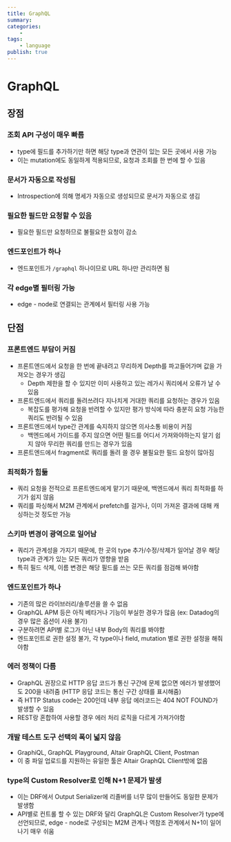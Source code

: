 ```yaml
---
title: GraphQL
summary: 
categories:
    - 
tags:
    - language
publish: true
---
```

# GraphQL

## 장점

### 조회 API 구성이 매우 빠름

- type에 필드를 추가하기만 하면 해당 type과 연관이 있는 모든 곳에서 사용 가능
- 이는 mutation에도 동일하게 적용되므로, 요청과 조회를 한 번에 할 수 있음

### 문서가 자동으로 작성됨

- Introspection에 의해 명세가 자동으로 생성되므로 문서가 자동으로 생김

### 필요한 필드만 요청할 수 있음

- 필요한 필드만 요청하므로 불필요한 요청이 감소

### 엔드포인트가 하나

- 엔드포인트가 `/graphql` 하나이므로 URL 하나만 관리하면 됨

### 각 edge별 필터링 가능

- edge - node로 연결되는 관계에서 필터링 사용 가능

## 단점

### 프론트엔드 부담이 커짐

- 프론트엔드에서 요청을 한 번에 끝내려고 무리하게 Depth를 파고들어가며 값을 가져오는 경우가 생김
  - Depth 제한을 할 수 있지만 이미 사용하고 있는 레가시 쿼리에서 오류가 날 수 있음
- 프론트엔드에서 쿼리를 돌려쓰려다 지나치게 거대한 쿼리를 요청하는 경우가 있음
  - 복잡도를 평가해 요청을 반려할 수 있지만 평가 방식에 따라 충분히 요청 가능한 쿼리도 반려될 수 있음
- 프론트엔드에서 type간 관계를 숙지하지 않으면 의사소통 비용이 커짐
  - 백엔드에서 가이드를 주지 않으면 어떤 필드를 어디서 가져와야하는지 알기 쉽지 않아 무리한 쿼리를 만드는 경우가 있음
- 프론트엔드에서 fragment로 쿼리를 돌려 쓸 경우 불필요한 필드 요청이 많아짐

### 최적화가 힘듦

- 쿼리 요청을 전적으로 프론트엔드에게 맡기기 때문에, 백엔드에서 쿼리 최적화를 하기가 쉽지 않음
- 쿼리를 파싱해서 M2M 관계에서 prefetch를 걸거나, 이미 가져온 결과에 대해 캐싱하는것 정도만 가능

### 스키마 변경이 광역으로 일어남

- 쿼리가 관계성을 가지기 때문에, 한 곳의 type 추가/수정/삭제가 일어날 경우 해당 type과 관계가 있는 모든 쿼리가 영향을 받음
- 특히 필드 삭제, 이름 변경은 해당 필드를 쓰는 모든 쿼리를 점검해 봐야함

### 엔드포인트가 하나

- 기존의 많은 라이브러리/솔루션을 쓸 수 없음
- GraphQL APM 등은 아직 베타거나 기능이 부실한 경우가 많음 (ex: Datadog의 경우 많은 옵션이 사용 불가)
- 구분하려면 API별 로그가 아닌 내부 Body의 쿼리를 봐야함
- 엔드포인트로 권한 설정 불가, 각 type이나 field, mutation 별로 권한 설정을 해줘야함

### 에러 정책이 다름

- GraphQL 권장으로 HTTP 응답 코드가 통신 구간에 문제 없으면 에러가 발생했어도 200을 내려줌 (HTTP 응답 코드는 통신 구간 상태를 표시해줌)
- 즉 HTTP Status code는 200인데 내부 응답 에러코드는 404 NOT FOUND가 발생할 수 있음
- REST랑 혼합하여 사용할 경우 에러 처리 로직을 다르게 가져가야함

### 개발 테스트 도구 선택의 폭이 넓지 않음

- GraphiQL, GraphQL Playground, Altair GraphQL Client, Postman
- 이 중 파일 업로드를 지원하는 유일한 툴은 Altair GraphQL Client밖에 없음

### type의 Custom Resolver로 인해 N+1 문제가 발생

- 이는 DRF에서 Output Serializer에 리졸버를 너무 많이 만들어도 동일한 문제가 발생함
- API별로 컨트롤 할 수 있는 DRF와 달리 GraphQL은 Custom Resolver가 type에 선언되므로, edge - node로 구성되는 M2M 관계나 역참조 관계에서 N+1이 일어나기 매우 쉬움
